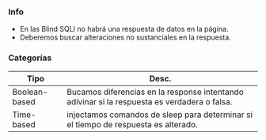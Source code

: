 ### Info

- En las Blind SQLI no habrá una respuesta de datos en la página.
- Deberemos buscar alteraciones no sustanciales en la respuesta.

### Categorías

| Tipo   | Desc. |
|----------|------|
|Boolean-based     |Bucamos diferencias en la response intentando adivinar si la respuesta es verdadera o falsa.  |
|Time-based    | injectamos comandos de sleep para determinar si el tiempo de respuesta es alterado.   |

